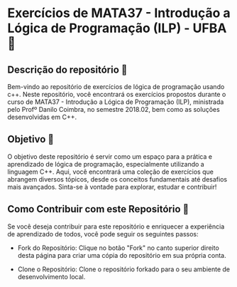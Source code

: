 # Exercícios de MATA37 - Introdução a Lógica de Programação (ILP) - UFBA 🚀

## Descrição do repositório 📝

Bem-vindo ao repositório de exercícios de lógica de programação usando c++. Neste repositório, você encontrará os exercícios propostos durante o curso de MATA37 - Introdução a Lógica de Programação (ILP), ministrada pelo Profº Danilo Coimbra, no semestre 2018.02, bem como as soluções desenvolvidas em C++.

## Objetivo 🎯

O objetivo deste repositório é servir como um espaço para a prática e aprendizado de lógica de programação, especialmente utilizando a linguagem C++. Aqui, você encontrará uma coleção de exercícios que abrangem diversos tópicos, desde os conceitos fundamentais até desafios mais avançados. Sinta-se à vontade para explorar, estudar e contribuir!

## Como Contribuir com este Repositório 🤝

Se você deseja contribuir para este repositório e enriquecer a experiência de aprendizado de todos, você pode seguir os seguintes passos:

- Fork do Repositório: Clique no botão "Fork" no canto superior direito desta página para criar uma cópia do repositório em sua própria conta.

- Clone o Repositório: Clone o repositório forkado para o seu ambiente de desenvolvimento local.

